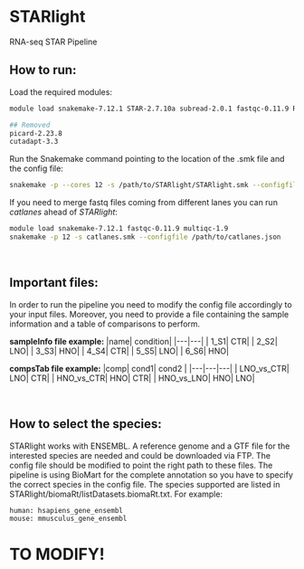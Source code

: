 # STARlight
RNA-seq STAR Pipeline

## How to run:
Load the required modules:

```bash
module load snakemake-7.12.1 STAR-2.7.10a subread-2.0.1 fastqc-0.11.9 R-4.2.1 multiqc-1.9 samtools-1.11 deeptools-3.5.0

## Removed
picard-2.23.8
cutadapt-3.3
```

Run the Snakemake command pointing to the location of the .smk file and the config file:

```bash
snakemake -p --cores 12 -s /path/to/STARlight/STARlight.smk --configfile /path/to/config.json
```

If you need to merge fastq files coming from different lanes you can run *catlanes* ahead of *STARlight*:

```bash
module load snakemake-7.12.1 fastqc-0.11.9 multiqc-1.9
snakemake -p 12 -s catlanes.smk --configfile /path/to/catlanes.json
```
<br>

## Important files:
In order to run the pipeline you need to modify the config file accordingly to your input files. Moreover, you need to provide a file containing the sample information and a table of comparisons to perform.

**sampleInfo file example:**
|name| condition|
|---|---|
| 1_S1|	CTR|
| 2_S2|	LNO|
| 3_S3|	HNO|
| 4_S4|	CTR|
| 5_S5|	LNO|
| 6_S6|	HNO|

**compsTab file example:**
|comp| cond1| cond2 |
|---|---|---|
| LNO_vs_CTR| LNO| CTR|
| HNO_vs_CTR| HNO| CTR|
| HNO_vs_LNO| HNO| LNO|

<br>

## How to select the species:
STARlight works with ENSEMBL. A reference genome and a GTF file for the interested species are needed and could be downloaded via FTP. The config file should be modified to point the right path to these files. The pipeline is using BioMart for the complete annotation so you have to specify the correct species in the config file. The species supported are listed in STARlight/biomaRt/listDatasets.biomaRt.txt. For example:

```bash=
human: hsapiens_gene_ensembl
mouse: mmusculus_gene_ensembl
```

# TO MODIFY!
